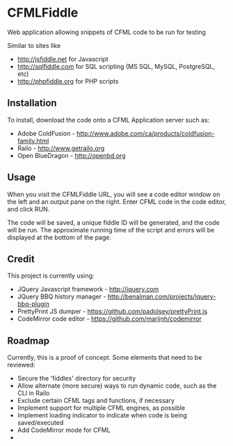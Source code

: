 CFMLFiddle
==========

Web application allowing snippets of CFML code to be run for testing

Similar to sites like
- http://jsfiddle.net for Javascript
- http://sqlfiddle.com for SQL scripting (MS SQL, MySQL, PostgreSQL, etc)
- http://phpfiddle.org for PHP scripts

Installation
------------

To install, download the code onto a CFML Application server such as:
- Adobe ColdFusion - http://www.adobe.com/ca/products/coldfusion-family.html
- Railo - http://www.getrailo.org
- Open BlueDragon - http://openbd.org

Usage
-----

When you visit the CFMLFiddle URL, you will see a code editor window on the left and an output pane on the right.
Enter CFML code in the code editor, and click RUN.

The code will be saved, a unique fiddle ID will be generated, and the code will be run.
The approximate running time of the script and errors will be displayed at the bottom of the page.

Credit
------

This project is currently using:
- JQuery Javascript framework - http://jquery.com
- JQuery BBQ history manager - http://benalman.com/projects/jquery-bbq-plugin
- PrettyPrint JS dumper - https://github.com/padolsey/prettyPrint.js
- CodeMirror code editor - https://github.com/marijnh/codemirror

Roadmap
-------

Currently, this is a proof of concept.
Some elements that need to be reviewed:

- Secure the 'fiddles' directory for security
- Allow alternate (more secure) ways to run dynamic code, such as the CLI in Railo
- Exclude certain CFML tags and functions, if necessary
- Implement support for multiple CFML engines, as possible
- Implement loading indicator to indicate when code is being saved/executed
- Add CodeMirror mode for CFML
- 

